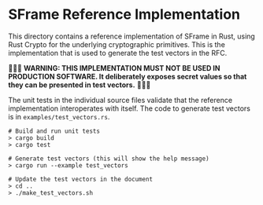 SFrame Reference Implementation
===============================

This directory contains a reference implementation of SFrame in Rust, using Rust
Crypto for the underlying cryptographic primitives.  This is the implementation
that is used to generate the test vectors in the RFC.

🚨🚨🚨 **WARNING: THIS IMPLEMENTATION MUST NOT BE USED IN PRODUCTION SOFTWARE.
It deliberately exposes secret values so that they can be presented in test
vectors.** 🚨🚨🚨


The unit tests in the individual source files validate that the reference
implementation interoperates with itself.  The code to generate test vectors is
in `examples/test_vectors.rs`.

```
# Build and run unit tests
> cargo build
> cargo test

# Generate test vectors (this will show the help message)
> cargo run --example test_vectors

# Update the test vectors in the document
> cd .. 
> ./make_test_vectors.sh
```
